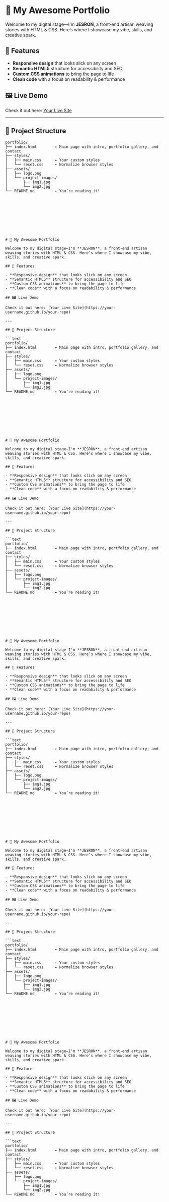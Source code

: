  
# 🌟 My Awesome Portfolio

Welcome to my digital stage—I'm **JESRON**, a front‑end artisan weaving stories with HTML & CSS. Here’s where I showcase my vibe, skills, and creative spark.

## 🎨 Features

- **Responsive design** that looks slick on any screen  
- **Semantic HTML5** structure for accessibility and SEO  
- **Custom CSS animations** to bring the page to life  
- **Clean code** with a focus on readability & performance  

## 🖼️ Live Demo

Check it out here: [Your Live Site](https://your-username.github.io/your-repo)

---

## 📁 Project Structure

```text
portfolio/
├── index.html        ← Main page with intro, portfolio gallery, and contact
├── styles/
│   ├── main.css      ← Your custom styles
│   └── reset.css     ← Normalize browser styles
├── assets/
│   ├── logo.png
│   └── project-images/
│       ├── img1.jpg
│       └── img2.jpg
└── README.md         ← You’re reading it!










# 🌟 My Awesome Portfolio

Welcome to my digital stage—I'm **JESRON**, a front‑end artisan weaving stories with HTML & CSS. Here’s where I showcase my vibe, skills, and creative spark.

## 🎨 Features

- **Responsive design** that looks slick on any screen  
- **Semantic HTML5** structure for accessibility and SEO  
- **Custom CSS animations** to bring the page to life  
- **Clean code** with a focus on readability & performance  

## 🖼️ Live Demo

Check it out here: [Your Live Site](https://your-username.github.io/your-repo)

---

## 📁 Project Structure

```text
portfolio/
├── index.html        ← Main page with intro, portfolio gallery, and contact
├── styles/
│   ├── main.css      ← Your custom styles
│   └── reset.css     ← Normalize browser styles
├── assets/
│   ├── logo.png
│   └── project-images/
│       ├── img1.jpg
│       └── img2.jpg
└── README.md         ← You’re reading it!










# 🌟 My Awesome Portfolio

Welcome to my digital stage—I'm **JESRON**, a front‑end artisan weaving stories with HTML & CSS. Here’s where I showcase my vibe, skills, and creative spark.

## 🎨 Features

- **Responsive design** that looks slick on any screen  
- **Semantic HTML5** structure for accessibility and SEO  
- **Custom CSS animations** to bring the page to life  
- **Clean code** with a focus on readability & performance  

## 🖼️ Live Demo

Check it out here: [Your Live Site](https://your-username.github.io/your-repo)

---

## 📁 Project Structure

```text
portfolio/
├── index.html        ← Main page with intro, portfolio gallery, and contact
├── styles/
│   ├── main.css      ← Your custom styles
│   └── reset.css     ← Normalize browser styles
├── assets/
│   ├── logo.png
│   └── project-images/
│       ├── img1.jpg
│       └── img2.jpg
└── README.md         ← You’re reading it!










# 🌟 My Awesome Portfolio

Welcome to my digital stage—I'm **JESRON**, a front‑end artisan weaving stories with HTML & CSS. Here’s where I showcase my vibe, skills, and creative spark.

## 🎨 Features

- **Responsive design** that looks slick on any screen  
- **Semantic HTML5** structure for accessibility and SEO  
- **Custom CSS animations** to bring the page to life  
- **Clean code** with a focus on readability & performance  

## 🖼️ Live Demo

Check it out here: [Your Live Site](https://your-username.github.io/your-repo)

---

## 📁 Project Structure

```text
portfolio/
├── index.html        ← Main page with intro, portfolio gallery, and contact
├── styles/
│   ├── main.css      ← Your custom styles
│   └── reset.css     ← Normalize browser styles
├── assets/
│   ├── logo.png
│   └── project-images/
│       ├── img1.jpg
│       └── img2.jpg
└── README.md         ← You’re reading it!










# 🌟 My Awesome Portfolio

Welcome to my digital stage—I'm **JESRON**, a front‑end artisan weaving stories with HTML & CSS. Here’s where I showcase my vibe, skills, and creative spark.

## 🎨 Features

- **Responsive design** that looks slick on any screen  
- **Semantic HTML5** structure for accessibility and SEO  
- **Custom CSS animations** to bring the page to life  
- **Clean code** with a focus on readability & performance  

## 🖼️ Live Demo

Check it out here: [Your Live Site](https://your-username.github.io/your-repo)

---

## 📁 Project Structure

```text
portfolio/
├── index.html        ← Main page with intro, portfolio gallery, and contact
├── styles/
│   ├── main.css      ← Your custom styles
│   └── reset.css     ← Normalize browser styles
├── assets/
│   ├── logo.png
│   └── project-images/
│       ├── img1.jpg
│       └── img2.jpg
└── README.md         ← You’re reading it!










# 🌟 My Awesome Portfolio

Welcome to my digital stage—I'm **JESRON**, a front‑end artisan weaving stories with HTML & CSS. Here’s where I showcase my vibe, skills, and creative spark.

## 🎨 Features

- **Responsive design** that looks slick on any screen  
- **Semantic HTML5** structure for accessibility and SEO  
- **Custom CSS animations** to bring the page to life  
- **Clean code** with a focus on readability & performance  

## 🖼️ Live Demo

Check it out here: [Your Live Site](https://your-username.github.io/your-repo)

---

## 📁 Project Structure

```text
portfolio/
├── index.html        ← Main page with intro, portfolio gallery, and contact
├── styles/
│   ├── main.css      ← Your custom styles
│   └── reset.css     ← Normalize browser styles
├── assets/
│   ├── logo.png
│   └── project-images/
│       ├── img1.jpg
│       └── img2.jpg
└── README.md         ← You’re reading it!
























